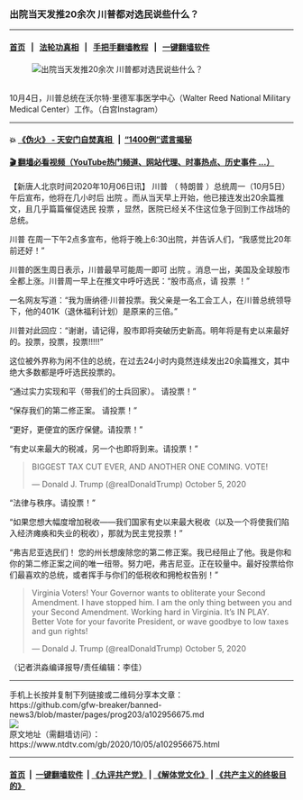 ### 出院当天发推20余次 川普都对选民说些什么？
------------------------

#### [首页](https://github.com/gfw-breaker/banned-news3/blob/master/README.md) &nbsp;&nbsp;|&nbsp;&nbsp; [法轮功真相](https://github.com/begood0513/basic/blob/master/README.md)  &nbsp;&nbsp;|&nbsp;&nbsp; [手把手翻墙教程](https://github.com/gfw-breaker/guides/wiki)  &nbsp;&nbsp;|&nbsp;&nbsp; [一键翻墙软件](https://github.com/gfw-breaker/nogfw/blob/master/README.md)  



<div><div class="featured_image">
 <figure>
  <img alt="出院当天发推20余次 川普都对选民说些什么？" src="https://i.ntdtv.com/assets/uploads/2020/10/GettyImages-1228900214-600x400.jpg"/>
 </figure><br/>
 <span class="caption">
  10月4日，川普总统在沃尔特‧里德军事医学中心（Walter Reed National Military Medical Center）工作。（白宫Instagram）
 </span>
</div>
</div><hr/>

#### 💥 [《伪火》 - 天安门自焚真相 ](http://158.247.195.190:10000/videos/blog/weihuo.html)&nbsp; |&nbsp; [“1400例”谎言揭秘  ](http://158.247.195.190:10000/videos/blog/jiexi1400.html)

#### [ 🎬  翻墙必看视频（YouTube热门频道、网站代理、时事热点、历史事件 ...）](https://github.com/gfw-breaker/links/blob/master/banned.md)

<div><div class="post_content" itemprop="articleBody">
 <p>
  【新唐人北京时间2020年10月06日讯】
  <ok href="https://www.ntdtv.com/gb/川普.htm">
   川普
  </ok>
  （
  <ok href="https://www.ntdtv.com/gb/特朗普.htm">
   特朗普
  </ok>
  ）总统周一（10月5日）午后宣布，他将在几小时后
  <ok href="https://www.ntdtv.com/gb/出院.htm">
   出院
  </ok>
  。而从当天早上开始，他已接连发出20余篇推文，且几乎篇篇催促选民
  <ok href="https://www.ntdtv.com/gb/投票.htm">
   投票
  </ok>
  ，显然，医院已经关不住这位急于回到工作战场的总统。
 </p>
 <p>
  <ok href="https://www.ntdtv.com/gb/川普.htm">
   川普
  </ok>
  在周一下午2点多宣布，他将于晚上6:30出院，并告诉人们，“我感觉比20年前还好！”
 </p>
 <p>
  川普的医生周日表示，川普最早可能周一即可
  <ok href="https://www.ntdtv.com/gb/出院.htm">
   出院
  </ok>
  。消息一出，美国及全球股市全都上涨。川普周一早上在推文中呼吁选民：“股市高点，请
  <ok href="https://www.ntdtv.com/gb/投票.htm">
   投票
  </ok>
  ！”
 </p>
 <p>
  一名网友写道：“我为唐纳德·川普投票。我父亲是一名工会工人，在川普总统领导下，他的401K（退休福利计划）是原来的三倍。”
 </p>
 <p>
  川普对此回应：“谢谢，请记得，股市即将突破历史新高。明年将是有史以来最好的。投票，投票，投票!!!!!”
 </p>
 <p>
  这位被外界称为闲不住的总统，在过去24小时内竟然连续发出20余篇推文，其中绝大多数都是呼吁选民投票的。
 </p>
 <p>
  “通过实力实现和平（带我们的士兵回家）。 请投票！”
 </p>
 <p>
  “保存我们的第二修正案。 请投票！”
 </p>
 <p>
  “更好，更便宜的医疗保健。请投票！”
 </p>
 <p>
  “有史以来最大的税减，另一个也即将到来。请投票！”
 </p>
 <blockquote class="twitter-tweet">
  <p dir="ltr" lang="en">
   BIGGEST TAX CUT EVER, AND ANOTHER ONE COMING. VOTE!
  </p>
  <p>
   — Donald J. Trump (@realDonaldTrump)
   <ok href="https://twitter.com/realDonaldTrump/status/1313069956167340032?ref_src=twsrc%5Etfw">
    October 5, 2020
   </ok>
  </p>
 </blockquote>
 <p>
  <script async="" charset="utf-8" src="https://platform.twitter.com/widgets.js">
  </script>
 </p>
 <p>
  <p>
   “法律与秩序。请投票！”
  </p>
  <p>
   “如果您想大幅度增加税收——我们国家有史以来最大税收（以及一个将使我们陷入经济瘫痪和失业的税收），那就为民主党投票！”
  </p>
  <p>
   “弗吉尼亚选民们！ 您的州长想废除您的第二修正案。我已经阻止了他。我是你和你的第二修正案之间的唯一纽带。努力吧，弗吉尼亚。正在较量中。最好投票给你们最喜欢的总统，或者挥手与你们的低税收和拥枪权告别！”
  </p>
  <blockquote class="twitter-tweet">
   <p dir="ltr" lang="en">
    Virginia Voters! Your Governor wants to obliterate your Second Amendment. I have stopped him. I am the only thing between you and your Second Amendment. Working hard in Virginia. It’s IN PLAY. Better Vote for your favorite President, or wave goodbye to low taxes and gun rights!
   </p>
   <p>
    — Donald J. Trump (@realDonaldTrump)
    <ok href="https://twitter.com/realDonaldTrump/status/1313067803449217024?ref_src=twsrc%5Etfw">
     October 5, 2020
    </ok>
   </p>
  </blockquote>
  <p>
   <script async="" charset="utf-8" src="https://platform.twitter.com/widgets.js">
   </script>
  </p>
  <p>
   <p>
    （记者洪淼编译报导/责任编辑：李佳）
   </p>
   <div class="single_ad">
   </div>
  </p>
 </p>
</div>
</div>
<hr/>
手机上长按并复制下列链接或二维码分享本文章：<br/>
https://github.com/gfw-breaker/banned-news3/blob/master/pages/prog203/a102956675.md <br/>
<a href='https://github.com/gfw-breaker/banned-news3/blob/master/pages/prog203/a102956675.md'><img src='https://github.com/gfw-breaker/banned-news3/blob/master/pages/prog203/a102956675.md.png'/></a> <br/>
原文地址（需翻墙访问）：https://www.ntdtv.com/gb/2020/10/05/a102956675.html


------------------------
#### [首页](https://github.com/gfw-breaker/banned-news3/blob/master/README.md) &nbsp;|&nbsp; [一键翻墙软件](https://github.com/gfw-breaker/nogfw/blob/master/README.md) &nbsp;| [《九评共产党》](https://github.com/gfw-breaker/9ping.md/blob/master/README.md#九评之一评共产党是什么) | [《解体党文化》](https://github.com/gfw-breaker/jtdwh.md/blob/master/README.md) | [《共产主义的终极目的》](https://github.com/gfw-breaker/gczydzjmd.md/blob/master/README.md)


<img src='http://gfw-breaker.win/banned-news3/pages/prog203/a102956675.md' width='0px' height='0px'/>